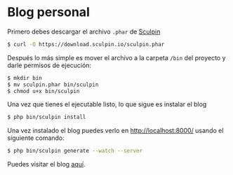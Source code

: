 # Blog personal

Primero debes descargar el archivo `.phar` de [Sculpin][1]

```bash
$ curl -O https://download.sculpin.io/sculpin.phar
```

Después lo más simple es mover el archivo a la carpeta `/bin` del proyecto y darle permisos de ejecución:

```bash
$ mkdir bin
$ mv sculpin.phar bin/sculpin
$ chmod u+x bin/sculpin
```

Una vez que tienes el ejecutable listo, lo que sigue es instalar el blog

```bash
$ php bin/sculpin install
```

Una vez instalado el blog puedes verlo en [http://localhost:8000/][2] usando el siguiente comando:

```bash
$ php bin/sculpin generate --watch --server
```

Puedes visitar el blog [aquí][3].

[1]: https://sculpin.io
[2]: http://localhost:8000/
[3]: http://www.montealegreluis.com

